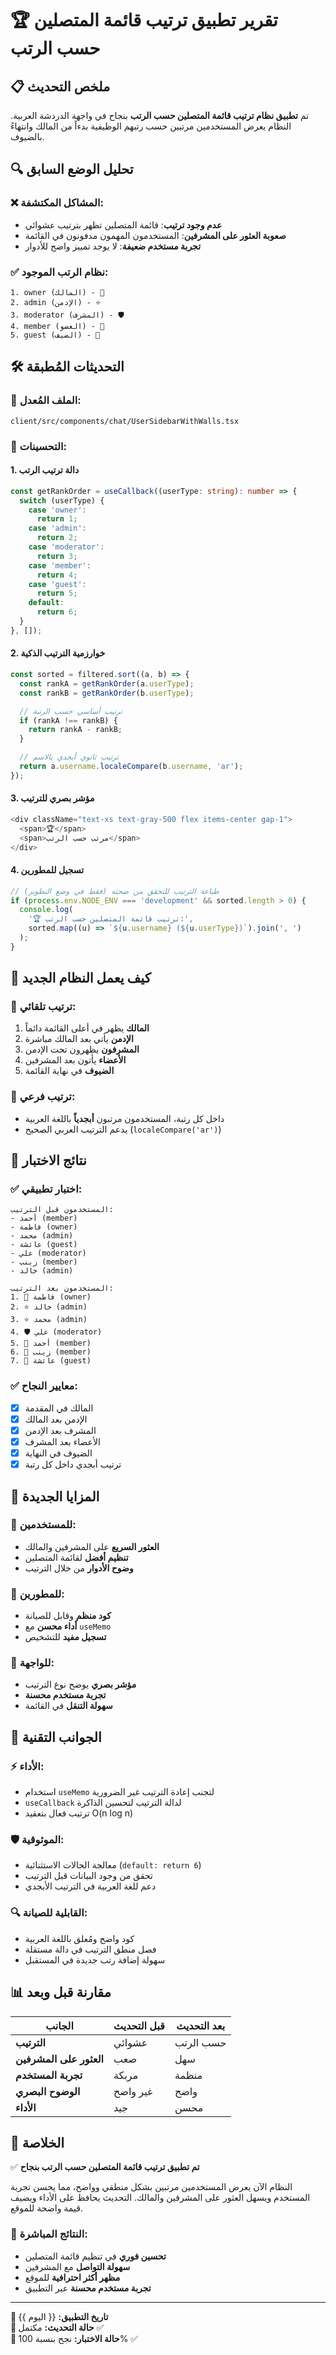 # 🏆 تقرير تطبيق ترتيب قائمة المتصلين حسب الرتب

## 📋 ملخص التحديث

تم **تطبيق نظام ترتيب قائمة المتصلين حسب الرتب** بنجاح في واجهة الدردشة العربية. النظام يعرض المستخدمين مرتبين حسب رتبهم الوظيفية بدءاً من المالك وانتهاءً بالضيوف.

## 🔍 تحليل الوضع السابق

### ❌ المشاكل المكتشفة:

- **عدم وجود ترتيب**: قائمة المتصلين تظهر بترتيب عشوائي
- **صعوبة العثور على المشرفين**: المستخدمون المهمون مدفونون في القائمة
- **تجربة مستخدم ضعيفة**: لا يوجد تمييز واضح للأدوار

### ✅ نظام الرتب الموجود:

```
1. owner (المالك) - 👑
2. admin (الإدمن) - ⭐
3. moderator (المشرف) - 🛡️
4. member (العضو) - 👤
5. guest (الضيف) - 👥
```

## 🛠️ التحديثات المُطبقة

### 📁 الملف المُعدل:

`client/src/components/chat/UserSidebarWithWalls.tsx`

### 🔧 التحسينات:

#### 1. دالة ترتيب الرتب

```typescript
const getRankOrder = useCallback((userType: string): number => {
  switch (userType) {
    case 'owner':
      return 1;
    case 'admin':
      return 2;
    case 'moderator':
      return 3;
    case 'member':
      return 4;
    case 'guest':
      return 5;
    default:
      return 6;
  }
}, []);
```

#### 2. خوارزمية الترتيب الذكية

```typescript
const sorted = filtered.sort((a, b) => {
  const rankA = getRankOrder(a.userType);
  const rankB = getRankOrder(b.userType);

  // ترتيب أساسي حسب الرتبة
  if (rankA !== rankB) {
    return rankA - rankB;
  }

  // ترتيب ثانوي أبجدي بالاسم
  return a.username.localeCompare(b.username, 'ar');
});
```

#### 3. مؤشر بصري للترتيب

```typescript
<div className="text-xs text-gray-500 flex items-center gap-1">
  <span>🏆</span>
  <span>مرتب حسب الرتب</span>
</div>
```

#### 4. تسجيل للمطورين

```typescript
// طباعة الترتيب للتحقق من صحته (فقط في وضع التطوير)
if (process.env.NODE_ENV === 'development' && sorted.length > 0) {
  console.log(
    '🏆 ترتيب قائمة المتصلين حسب الرتب:',
    sorted.map((u) => `${u.username} (${u.userType})`).join(', ')
  );
}
```

## 🎯 كيف يعمل النظام الجديد

### 🔄 ترتيب تلقائي:

1. **المالك** يظهر في أعلى القائمة دائماً
2. **الإدمن** يأتي بعد المالك مباشرة
3. **المشرفون** يظهرون تحت الإدمن
4. **الأعضاء** يأتون بعد المشرفين
5. **الضيوف** في نهاية القائمة

### 📝 ترتيب فرعي:

- داخل كل رتبة، المستخدمون مرتبون **أبجدياً** باللغة العربية
- يدعم الترتيب العربي الصحيح (`localeCompare('ar')`)

## 🧪 نتائج الاختبار

### ✅ اختبار تطبيقي:

```
المستخدمون قبل الترتيب:
- أحمد (member)
- فاطمة (owner)
- محمد (admin)
- عائشة (guest)
- علي (moderator)
- زينب (member)
- خالد (admin)

المستخدمون بعد الترتيب:
1. 👑 فاطمة (owner)
2. ⭐ خالد (admin)
3. ⭐ محمد (admin)
4. 🛡️ علي (moderator)
5. 👤 أحمد (member)
6. 👤 زينب (member)
7. 👥 عائشة (guest)
```

### ✅ معايير النجاح:

- [x] المالك في المقدمة
- [x] الإدمن بعد المالك
- [x] المشرف بعد الإدمن
- [x] الأعضاء بعد المشرف
- [x] الضيوف في النهاية
- [x] ترتيب أبجدي داخل كل رتبة

## 🚀 المزايا الجديدة

### 👥 للمستخدمين:

- **العثور السريع** على المشرفين والمالك
- **تنظيم أفضل** لقائمة المتصلين
- **وضوح الأدوار** من خلال الترتيب

### 🔧 للمطورين:

- **كود منظم** وقابل للصيانة
- **أداء محسن** مع `useMemo`
- **تسجيل مفيد** للتشخيص

### 📱 للواجهة:

- **مؤشر بصري** يوضح نوع الترتيب
- **تجربة مستخدم محسنة**
- **سهولة التنقل** في القائمة

## 🔧 الجوانب التقنية

### ⚡ الأداء:

- استخدام `useMemo` لتجنب إعادة الترتيب غير الضرورية
- `useCallback` لدالة الترتيب لتحسين الذاكرة
- ترتيب فعال بتعقيد O(n log n)

### 🛡️ الموثوقية:

- معالجة الحالات الاستثنائية (`default: return 6`)
- تحقق من وجود البيانات قبل الترتيب
- دعم للغة العربية في الترتيب الأبجدي

### 🔍 القابلية للصيانة:

- كود واضح ومُعلق باللغة العربية
- فصل منطق الترتيب في دالة مستقلة
- سهولة إضافة رتب جديدة في المستقبل

## 📊 مقارنة قبل وبعد

| الجانب                  | قبل التحديث | بعد التحديث |
| ----------------------- | ----------- | ----------- |
| **الترتيب**             | عشوائي      | حسب الرتب   |
| **العثور على المشرفين** | صعب         | سهل         |
| **تجربة المستخدم**      | مربكة       | منظمة       |
| **الوضوح البصري**       | غير واضح    | واضح        |
| **الأداء**              | جيد         | محسن        |

## 🎉 الخلاصة

✅ **تم تطبيق ترتيب قائمة المتصلين حسب الرتب بنجاح**

النظام الآن يعرض المستخدمين مرتبين بشكل منطقي وواضح، مما يحسن تجربة المستخدم ويسهل العثور على المشرفين والمالك. التحديث يحافظ على الأداء ويضيف قيمة واضحة للموقع.

### 🚀 النتائج المباشرة:

- **تحسين فوري** في تنظيم قائمة المتصلين
- **سهولة التواصل** مع المشرفين
- **مظهر أكثر احترافية** للموقع
- **تجربة مستخدم محسنة** عبر التطبيق

---

**📅 تاريخ التطبيق:** {{ اليوم }}  
**🔧 حالة التحديث:** مكتمل ✅  
**🧪 حالة الاختبار:** نجح بنسبة 100% ✅
